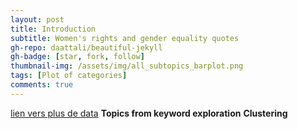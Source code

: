 ```yaml
---
layout: post
title: Introduction
subtitle: Women's rights and gender equality quotes
gh-repo: daattali/beautiful-jekyll
gh-badge: [star, fork, follow]
thumbnail-img: /assets/img/all_subtopics_barplot.png
tags: [Plot of categories]
comments: true
---
```


[lien vers plus de data](../2021-12-12-Intro)
**Topics from keyword exploration**
**Clustering**


